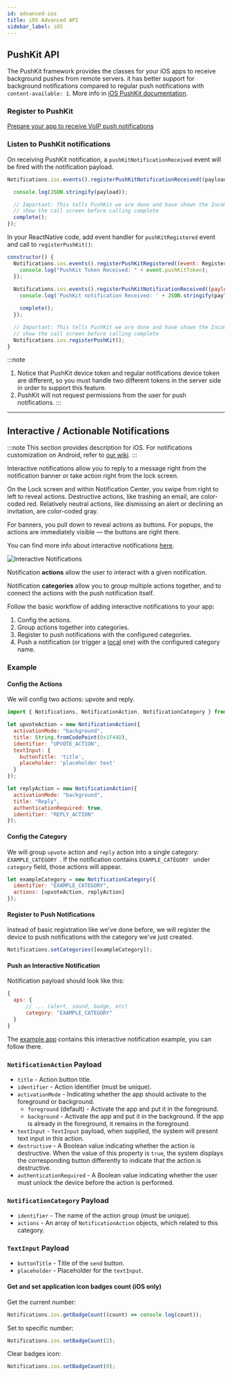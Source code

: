 ```yaml
---
id: advanced-ios
title: iOS Advanced API
sidebar_label: iOS
---
```


## PushKit API

The PushKit framework provides the classes for your iOS apps to receive background pushes from remote servers. it has better support for background notifications compared to regular push notifications with `content-available: 1`. More info in [iOS PushKit documentation](https://developer.apple.com/library/ios/documentation/NetworkingInternet/Reference/PushKit_Framework/).

### Register to PushKit
[Prepare your app to receive VoIP push notifications](https://developer.apple.com/library/ios/documentation/Performance/Conceptual/EnergyGuide-iOS/OptimizeVoIP.html)

### Listen to PushKit notifications
On receiving PushKit notification, a `pushKitNotificationReceived` event will be fired with the notification payload.

```js
Notifications.ios.events().registerPushKitNotificationReceived((payload: object, complete: Function) => {

  console.log(JSON.stringify(payload));

  // Important: This tells PushKit we are done and have shown the Incoming Call. So make sure to
  // show the call screen before calling complete
  complete();
});
``` 

In your ReactNative code, add event handler for `pushKitRegistered` event and call to `registerPushKit()`:

```jsx
constructor() {
  Notifications.ios.events().registerPushKitRegistered((event: RegisteredPushKit) => {
    console.log("PushKit Token Received: " + event.pushKitToken);
  });
  
  Notifications.ios.events().registerPushKitNotificationReceived((payload: object, complete: Function) => {
    console.log('PushKit notification Received: ' + JSON.stringify(payload));

    complete();
  });

  // Important: This tells PushKit we are done and have shown the Incoming Call. So make sure to
  // show the call screen before calling complete
  Notifications.ios.registerPushKit();
}
```

:::note
1. Notice that PushKit device token and regular notifications device token are different, so you must handle two different tokens in the server side in order to support this feature.
2. PushKit will not request permissions from the user for push notifications.
:::

---

## Interactive / Actionable Notifications
:::note
This section provides description for iOS. For notifications customization on Android, refer to [our wiki](https://github.com/wix/react-native-notifications/wiki/Android-Customizations#customizing-notifications-layout).
:::

Interactive notifications allow you to reply to a message right from the notification banner or take action right from the lock screen. 

On the Lock screen and within Notification Center, you swipe from right to left 
to reveal actions. Destructive actions, like trashing an email, are color-coded red. Relatively neutral actions, like dismissing an alert or declining an invitation, are color-coded gray.

For banners, you pull down to reveal actions as buttons. For popups, the actions are immediately visible — the buttons are right there.

You can find more info about interactive notifications [here](http://www.imore.com/interactive-notifications-ios-8-explained).

![Interactive Notifications](http://i.imgur.com/XrVzy9w.gif)


Notification **actions** allow the user to interact with a given notification.

Notification **categories** allow you to group multiple actions together, and to connect the actions with the push notification itself.

Follow the basic workflow of adding interactive notifications to your app:

1. Config the actions.
2. Group actions together into categories.
3. Register to push notifications with the configured categories.
4. Push a notification (or trigger a [local](#triggering-local-notifications) one) with the configured category name.

### Example
#### Config the Actions
We will config two actions: upvote and reply.

```jsx
import { Notifications, NotificationAction, NotificationCategory } from 'react-native-notifications';

let upvoteAction = new NotificationAction({
  activationMode: "background",
  title: String.fromCodePoint(0x1F44D),
  identifier: "UPVOTE_ACTION",
  textInput: {
    buttonTitle: 'title',
    placeholder: 'placeholder text'
  }
});

let replyAction = new NotificationAction({
  activationMode: "background",
  title: "Reply",
  authenticationRequired: true,
  identifier: "REPLY_ACTION"
});

```

#### Config the Category
We will group `upvote` action and `reply` action into a single category: `EXAMPLE_CATEGORY `. If the notification contains `EXAMPLE_CATEGORY ` under `category` field, those actions will appear.

```jsx
let exampleCategory = new NotificationCategory({
  identifier: "EXAMPLE_CATEGORY",
  actions: [upvoteAction, replyAction]
});
```

#### Register to Push Notifications
Instead of basic registration like we've done before, we will register the device to push notifications with the category we've just created.

```jsx
Notifications.setCategories([exampleCategory]);
```

#### Push an Interactive Notification
Notification payload should look like this:

```jsx
{
  aps: {
	  // ... (alert, sound, badge, etc)
	  category: "EXAMPLE_CATEGORY"
  }
}
```

The [example app](https://github.com/wix/react-native-notifications/tree/master/example) contains this interactive notification example, you can follow there.

### `NotificationAction` Payload

- `title` - Action button title.
- `identifier` - Action identifier (must be unique).
- `activationMode` - Indicating whether the app should activate to the foreground or background.
	- `foreground` (default) - Activate the app and put it in the foreground.
	- `background` - Activate the app and put it in the background. If the app is already in the foreground, it remains in the foreground.
- `textInput` - `TextInput` payload, when supplied, the system will present text input in this action.
- `destructive` - A Boolean value indicating whether the action is destructive. When the value of this property is `true`, the system displays the corresponding button differently to indicate that the action is destructive.
- `authenticationRequired` - A Boolean value indicating whether the user must unlock the device before the action is performed.

### `NotificationCategory` Payload

- `identifier` - The name of the action group (must be unique).
- `actions` - An array of `NotificationAction` objects, which related to this category.

### `TextInput` Payload

- `buttonTitle` - Title of the `send` button.
- `placeholder` - Placeholder for the `textInput`.

	
#### Get and set application icon badges count (iOS only) 

Get the current number:
```jsx
Notifications.ios.getBadgeCount((count) => console.log(count));
```

Set to specific number: 
```jsx
Notifications.ios.setBadgeCount(2);
```
Clear badges icon:
```jsx
Notifications.ios.setBadgeCount(0);
```
